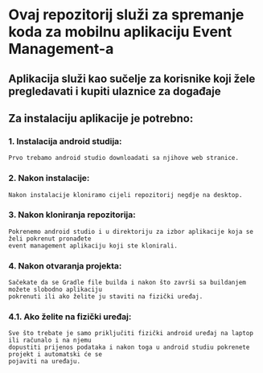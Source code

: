 # Ovaj repozitorij služi za spremanje koda za mobilnu aplikaciju Event Management-a

## Aplikacija služi kao sučelje za korisnike koji žele pregledavati i kupiti ulaznice za događaje

## Za instalaciju aplikacije je potrebno:

### 1. Instalacija android studija:

    Prvo trebamo android studio downloadati sa njihove web stranice.

### 2. Nakon instalacije:

    Nakon instalacije kloniramo cijeli repozitorij negdje na desktop.

### 3. Nakon kloniranja repozitorija:

    Pokrenemo android studio i u direktoriju za izbor aplikacije koja se želi pokrenut pronađete 
    event management aplikaciju koji ste klonirali.

### 4. Nakon otvaranja projekta:

    Sačekate da se Gradle file builda i nakon što završi sa buildanjem možete slobodno aplikaciju 
    pokrenuti ili ako želite ju staviti na fizički uređaj.

### 4.1. Ako želite na fizički uređaj:

    Sve što trebate je samo priključiti fizički android uređaj na laptop ili računalo i na njemu 
    dopustiti prijenos podataka i nakon toga u android studiu pokrenete projekt i automatski će se
    pojaviti na uređaju.